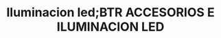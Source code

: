 ---
title: "Iluminacion led;BTR ACCESORIOS E ILUMINACION LED"
url: /zapopan/iluminacion-led-btr-accesorios-e-iluminacion-led/
shop: Lampen
---
